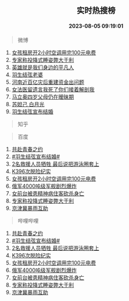 <div align="center"><h2>实时热搜榜</h2><h4>2023-08-05 09:19:01</h4></div>

> 微博  

1. [女孩租房开2小时空调用完100元电费](https://s.weibo.com/weibo?q=%23%E5%A5%B3%E5%AD%A9%E7%A7%9F%E6%88%BF%E5%BC%802%E5%B0%8F%E6%97%B6%E7%A9%BA%E8%B0%83%E7%94%A8%E5%AE%8C100%E5%85%83%E7%94%B5%E8%B4%B9%23&t=31&band_rank=1&Refer=top)<br />
2. [专家称投降式睡姿弊大于利](https://s.weibo.com/weibo?q=%23%E4%B8%93%E5%AE%B6%E7%A7%B0%E6%8A%95%E9%99%8D%E5%BC%8F%E7%9D%A1%E5%A7%BF%E5%BC%8A%E5%A4%A7%E4%BA%8E%E5%88%A9%23&t=31&band_rank=2&Refer=top)<br />
3. [英雄就是我们身边的平凡人](https://s.weibo.com/weibo?q=%23%E8%8B%B1%E9%9B%84%E5%B0%B1%E6%98%AF%E6%88%91%E4%BB%AC%E8%BA%AB%E8%BE%B9%E7%9A%84%E5%B9%B3%E5%87%A1%E4%BA%BA%23&t=31&band_rank=3&Refer=top)<br />
4. [羽生结弦老婆](https://s.weibo.com/weibo?q=%23%E7%BE%BD%E7%94%9F%E7%BB%93%E5%BC%A6%E8%80%81%E5%A9%86%23&t=31&band_rank=4&Refer=top)<br />
5. [河南近百亿灾后重建资金出问题](https://s.weibo.com/weibo?q=%23%E6%B2%B3%E5%8D%97%E8%BF%91%E7%99%BE%E4%BA%BF%E7%81%BE%E5%90%8E%E9%87%8D%E5%BB%BA%E8%B5%84%E9%87%91%E5%87%BA%E9%97%AE%E9%A2%98%23&t=31&band_rank=5&Refer=top)<br />
6. [女法医留遗言我死了你们接着解剖我](https://s.weibo.com/weibo?q=%23%E5%A5%B3%E6%B3%95%E5%8C%BB%E7%95%99%E9%81%97%E8%A8%80%E6%88%91%E6%AD%BB%E4%BA%86%E4%BD%A0%E4%BB%AC%E6%8E%A5%E7%9D%80%E8%A7%A3%E5%89%96%E6%88%91%23&t=31&band_rank=6&Refer=top)<br />
7. [马立奥四岁父母仍在暧昧期](https://s.weibo.com/weibo?q=%23%E9%A9%AC%E7%AB%8B%E5%A5%A5%E5%9B%9B%E5%B2%81%E7%88%B6%E6%AF%8D%E4%BB%8D%E5%9C%A8%E6%9A%A7%E6%98%A7%E6%9C%9F%23&t=31&band_rank=7&Refer=top)<br />
8. [苏妲己 白月光](https://s.weibo.com/weibo?q=%E8%8B%8F%E5%A6%B2%E5%B7%B1%20%E7%99%BD%E6%9C%88%E5%85%89&t=31&band_rank=8&Refer=top)<br />
9. [羽生结弦宣布结婚](https://s.weibo.com/weibo?q=%23%E7%BE%BD%E7%94%9F%E7%BB%93%E5%BC%A6%E5%AE%A3%E5%B8%83%E7%BB%93%E5%A9%9A%23&t=31&band_rank=9&Refer=top)<br />

> 知乎  


> 百度  

1. [共赴青春之约](https://www.baidu.com/s?wd=%E5%85%B1%E8%B5%B4%E9%9D%92%E6%98%A5%E4%B9%8B%E7%BA%A6&sa=fyb_news&rsv_dl=fyb_news)<br />
2. [#羽生结弦宣布结婚#](https://www.baidu.com/s?wd=%23%E7%BE%BD%E7%94%9F%E7%BB%93%E5%BC%A6%E5%AE%A3%E5%B8%83%E7%BB%93%E5%A9%9A%23&sa=fyb_news&rsv_dl=fyb_news)<br />
3. [2名救援人员牺牲 最后说把游泳圈套上](https://www.baidu.com/s?wd=2%E5%90%8D%E6%95%91%E6%8F%B4%E4%BA%BA%E5%91%98%E7%89%BA%E7%89%B2+%E6%9C%80%E5%90%8E%E8%AF%B4%E6%8A%8A%E6%B8%B8%E6%B3%B3%E5%9C%88%E5%A5%97%E4%B8%8A&sa=fyb_news&rsv_dl=fyb_news)<br />
4. [K396次脱险纪实](https://www.baidu.com/s?wd=K396%E6%AC%A1%E8%84%B1%E9%99%A9%E7%BA%AA%E5%AE%9E&sa=fyb_news&rsv_dl=fyb_news)<br />
5. [女孩租房开2小时空调用完100元电费](https://www.baidu.com/s?wd=%E5%A5%B3%E5%AD%A9%E7%A7%9F%E6%88%BF%E5%BC%802%E5%B0%8F%E6%97%B6%E7%A9%BA%E8%B0%83%E7%94%A8%E5%AE%8C100%E5%85%83%E7%94%B5%E8%B4%B9&sa=fyb_news&rsv_dl=fyb_news)<br />
6. [俄军4000吨级军舰剧烈爆炸](https://www.baidu.com/s?wd=%E4%BF%84%E5%86%9B4000%E5%90%A8%E7%BA%A7%E5%86%9B%E8%88%B0%E5%89%A7%E7%83%88%E7%88%86%E7%82%B8&sa=fyb_news&rsv_dl=fyb_news)<br />
7. [女前台被患精神病住客砍杀身亡](https://www.baidu.com/s?wd=%E5%A5%B3%E5%89%8D%E5%8F%B0%E8%A2%AB%E6%82%A3%E7%B2%BE%E7%A5%9E%E7%97%85%E4%BD%8F%E5%AE%A2%E7%A0%8D%E6%9D%80%E8%BA%AB%E4%BA%A1&sa=fyb_news&rsv_dl=fyb_news)<br />
8. [专家称投降式睡姿弊大于利](https://www.baidu.com/s?wd=%E4%B8%93%E5%AE%B6%E7%A7%B0%E6%8A%95%E9%99%8D%E5%BC%8F%E7%9D%A1%E5%A7%BF%E5%BC%8A%E5%A4%A7%E4%BA%8E%E5%88%A9&sa=fyb_news&rsv_dl=fyb_news)<br />
9. [京津冀暴雨互助](https://www.baidu.com/s?wd=%E4%BA%AC%E6%B4%A5%E5%86%80%E6%9A%B4%E9%9B%A8%E4%BA%92%E5%8A%A9&sa=fyb_news&rsv_dl=fyb_news)<br />

> 哔哩哔哩  

1. [共赴青春之约](https://www.baidu.com/s?wd=%E5%85%B1%E8%B5%B4%E9%9D%92%E6%98%A5%E4%B9%8B%E7%BA%A6&sa=fyb_news&rsv_dl=fyb_news)<br />
2. [#羽生结弦宣布结婚#](https://www.baidu.com/s?wd=%23%E7%BE%BD%E7%94%9F%E7%BB%93%E5%BC%A6%E5%AE%A3%E5%B8%83%E7%BB%93%E5%A9%9A%23&sa=fyb_news&rsv_dl=fyb_news)<br />
3. [2名救援人员牺牲 最后说把游泳圈套上](https://www.baidu.com/s?wd=2%E5%90%8D%E6%95%91%E6%8F%B4%E4%BA%BA%E5%91%98%E7%89%BA%E7%89%B2+%E6%9C%80%E5%90%8E%E8%AF%B4%E6%8A%8A%E6%B8%B8%E6%B3%B3%E5%9C%88%E5%A5%97%E4%B8%8A&sa=fyb_news&rsv_dl=fyb_news)<br />
4. [K396次脱险纪实](https://www.baidu.com/s?wd=K396%E6%AC%A1%E8%84%B1%E9%99%A9%E7%BA%AA%E5%AE%9E&sa=fyb_news&rsv_dl=fyb_news)<br />
5. [女孩租房开2小时空调用完100元电费](https://www.baidu.com/s?wd=%E5%A5%B3%E5%AD%A9%E7%A7%9F%E6%88%BF%E5%BC%802%E5%B0%8F%E6%97%B6%E7%A9%BA%E8%B0%83%E7%94%A8%E5%AE%8C100%E5%85%83%E7%94%B5%E8%B4%B9&sa=fyb_news&rsv_dl=fyb_news)<br />
6. [俄军4000吨级军舰剧烈爆炸](https://www.baidu.com/s?wd=%E4%BF%84%E5%86%9B4000%E5%90%A8%E7%BA%A7%E5%86%9B%E8%88%B0%E5%89%A7%E7%83%88%E7%88%86%E7%82%B8&sa=fyb_news&rsv_dl=fyb_news)<br />
7. [女前台被患精神病住客砍杀身亡](https://www.baidu.com/s?wd=%E5%A5%B3%E5%89%8D%E5%8F%B0%E8%A2%AB%E6%82%A3%E7%B2%BE%E7%A5%9E%E7%97%85%E4%BD%8F%E5%AE%A2%E7%A0%8D%E6%9D%80%E8%BA%AB%E4%BA%A1&sa=fyb_news&rsv_dl=fyb_news)<br />
8. [专家称投降式睡姿弊大于利](https://www.baidu.com/s?wd=%E4%B8%93%E5%AE%B6%E7%A7%B0%E6%8A%95%E9%99%8D%E5%BC%8F%E7%9D%A1%E5%A7%BF%E5%BC%8A%E5%A4%A7%E4%BA%8E%E5%88%A9&sa=fyb_news&rsv_dl=fyb_news)<br />
9. [京津冀暴雨互助](https://www.baidu.com/s?wd=%E4%BA%AC%E6%B4%A5%E5%86%80%E6%9A%B4%E9%9B%A8%E4%BA%92%E5%8A%A9&sa=fyb_news&rsv_dl=fyb_news)<br />
